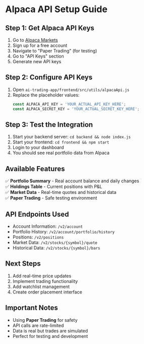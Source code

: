 # Alpaca API Setup Guide

## Step 1: Get Alpaca API Keys

1. Go to [Alpaca Markets](https://alpaca.markets/)
2. Sign up for a free account
3. Navigate to "Paper Trading" (for testing)
4. Go to "API Keys" section
5. Generate new API keys

## Step 2: Configure API Keys

1. Open `ai-trading-app/frontend/src/utils/alpacaApi.js`
2. Replace the placeholder values:
   ```javascript
   const ALPACA_API_KEY = 'YOUR_ACTUAL_API_KEY_HERE';
   const ALPACA_SECRET_KEY = 'YOUR_ACTUAL_SECRET_KEY_HERE';
   ```

## Step 3: Test the Integration

1. Start your backend server: `cd backend && node index.js`
2. Start your frontend: `cd frontend && npm start`
3. Login to your dashboard
4. You should see real portfolio data from Alpaca

## Available Features

✅ **Portfolio Summary** - Real account balance and daily changes  
✅ **Holdings Table** - Current positions with P&L  
✅ **Market Data** - Real-time quotes and historical data  
✅ **Paper Trading** - Safe testing environment  

## API Endpoints Used

- Account Information: `/v2/account`
- Portfolio History: `/v2/account/portfolio/history`
- Positions: `/v2/positions`
- Market Data: `/v2/stocks/{symbol}/quote`
- Historical Data: `/v2/stocks/{symbol}/bars`

## Next Steps

1. Add real-time price updates
2. Implement trading functionality
3. Add watchlist management
4. Create order placement interface

## Important Notes

- Using **Paper Trading** for safety
- API calls are rate-limited
- Data is real but trades are simulated
- Perfect for testing and development 